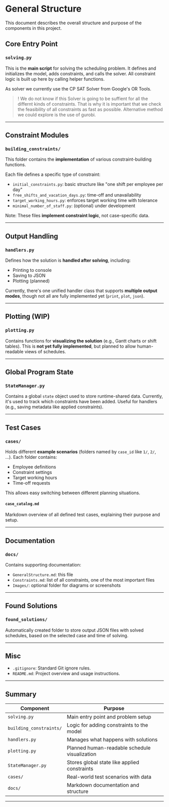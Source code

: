 # General Structure

This document describes the overall structure and purpose of the components in this project.

## Core Entry Point

### `solving.py`
This is the **main script** for solving the scheduling problem.
It defines and initializes the model, adds constraints, and calls the solver.
All constraint logic is built up here by calling helper functions.

As solver we currently use the CP SAT Solver from Google's OR Tools.
> ! We do not know if this Solver is going to be suffient for all the
> differnt kinds of constraints. That is why it is important that we
> check the feasibility of all constraints as fast as possible. Alternative
> method we could explore is the use of gurobi.

---

## Constraint Modules

### `building_constraints/`
This folder contains the **implementation** of various constraint-building functions.

Each file defines a specific type of constraint:
- `initial_constraints.py`: basic structure like "one shift per employee per day"
- `free_shifts_and_vacation_days.py`: time-off and unavailability
- `target_working_hours.py`: enforces target working time with tolerance
- `minimal_number_of_staff.py`: (optional) under development

Note: These files **implement constraint logic**, not case-specific data.

---

## Output Handling

### `handlers.py`
Defines how the solution is **handled after solving**, including:
- Printing to console
- Saving to JSON
- Plotting (planned)

Currently, there's one unified handler class that supports **multiple output modes**, though not all are fully implemented yet (`print`, `plot`, `json`).

---

## Plotting (WIP)

### `plotting.py`
Contains functions for **visualizing the solution** (e.g., Gantt charts or shift tables).
This is **not yet fully implemented**, but planned to allow human-readable views of schedules.

---

## Global Program State

### `StateManager.py`
Contains a global `state` object used to store runtime-shared data.
Currently, it's used to track which constraints have been added.
Useful for handlers (e.g., saving metadata like applied constraints).

---

## Test Cases

### `cases/`
Holds different **example scenarios** (folders named by `case_id` like `1/`, `2/`, ...).
Each folder contains:
- Employee definitions
- Constraint settings
- Target working hours
- Time-off requests

This allows easy switching between different planning situations.

#### `case_catalog.md`
Markdown overview of all defined test cases, explaining their purpose and setup.

---

## Documentation

### `docs/`
Contains supporting documentation:
- `GeneralStructure.md`: this file
- `Constraints.md`: list of all constraints, one of the most important files
- `Images/`: optional folder for diagrams or screenshots

---

## Found Solutions

### `found_solutions/`
Automatically created folder to store output JSON files with solved schedules, based on the selected case and time of solving.

---

## Misc

- `.gitignore`: Standard Git ignore rules.
- `README.md`: Project overview and usage instructions.

---

## Summary

| Component         | Purpose                                           |
|------------------|---------------------------------------------------|
| `solving.py`      | Main entry point and problem setup               |
| `building_constraints/` | Logic for adding constraints to the model     |
| `handlers.py`     | Manages what happens with solutions              |
| `plotting.py`     | Planned human-readable schedule visualization    |
| `StateManager.py` | Stores global state like applied constraints     |
| `cases/`          | Real-world test scenarios with data              |
| `docs/`           | Markdown documentation and structure             |

---
